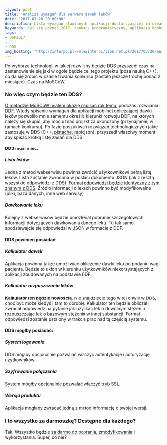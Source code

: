 ```yaml
---
layout: post
title: 'Analiza wymagań dla serwera dawek leków'
date: '2017-03-20 20:00:00'
description: Lista wymagań stawianych aplikacji dostarczającej informacji o dawkowaniu leków. MoSCoW dla DDS.
keywords: daj się poznać 2017, konkurs programistyczny, aplikacja konkursowa, drug dose framework, aplikacja mobilna, pas pediatryczny, dawkowanie leków, analiza wymagań,metoda moscow, must should could wont
tags:
- DSP2017
- C++
- DDS
img_hosting: "http://interpc.pl/~mlewinterpc/lion.net.pl/2017/03/20/analiza-wymagan-dla-serwera-dawek-lekow/"
---
```


Po wyborze technologii w jakiej rozwijany będzie DDS przyszedł czas na zastanowienie
się jaki w ogóle będzie cel tego projektu (poza nauką C++), co da się zrobić w
czasie trwania konkursu (zostało jeszcze trochę ponad 2 miesiące). Czas na MoSCoW.

### No więc czym będzie ten DDS?

[O metodzie MoSCoW miałem okazję napisać rok temu][1], podczas rozwijania [DDF][2].
Wtedy spisanie wymagań dla aplikacji mobilnej obliczającej dawki leków pozwoliło mnie samemu określić kierunki rozwoju DDF, na których należy się skupić, aby móc uznać projekt za ukończony (przynajmniej w ramach konkursu). Po fazie poszukiwań rozwiązań technologicznych jakie zastosuję w DDS (C++, [pistache][3], rapidjson), przyszedł właściwy moment aby spisać krótką listę zadań dla DDS:

#### DDS musi mieć:

##### Lista leków

Jedna z metod webserwisu powinna zwrócić użytkownikowi pełną listę leków. Lista zostanie zwrócona w postaci dokumentu JSON (jak z resztą wszystkie odpowiedzi z DDS). [Format odpowiedzi będzie identyczny z tym znanym z DDS][4]. Źródło informacji o lekach powinno być modyfikowalne (pliki, baza danych, inne web serwisy).

##### Dawkowanie leku

Kolejny z webserwisów będzie umożliwiał pobranie szczegółowych informacji dotyczących dawkowania danego leku. Tu tak samo spodziewajcie się odpowiedzi w JSON w formacie z DDF.

#### DDS powinien posiadać:

##### Kalkulator dawek

Aplikacja powinna także umożliwiać obliczenie dawki leku po podaniu wagi pacjenta. Będzie to ukłon w kierunku użytkowników niekorzystających z aplikacji zbudowanych na podstawie DDF.

##### Kalkulator rozpuszczania leków

**Kalkulator ten będzie nowością**. Nie znajdziecie tego w tej chwili w DDS, choć być może kiedyś i tam to dorobię. Kalkulator ten będzie obliczał i zwracał odpowiedź na pytanie jak uzyskać lek o dowolnym stężeniu rozpuszczając lek o bazowym stężeniu w innej substancji. Format odpowiedzi zostanie ustalony w trakcie prac nad tą częścią systemu.

#### DDS mógłby posiadać:

##### System logowania

DDS mógłby opcjonalnie pozwalać włączyć autentykację i autoryzację użytkowników.

##### Szyfrowanie połączenia

System mógłby opcjonalnie pozwalać włączyć tryb SSL.

##### Wersja produktu

Aplikacja mogłaby zwracać jedną z metod informację o swojej wersji.

### I to wszystko za darmoszkę? Dostępne dla każdego?

Tak. Wszystko będzie [za darmo do pobrania, zmodyfikowania][5] i wykorzystania. Super, co nie?



[1]: /2016/04/29/podroz-na-wschod-roadmap-z-moscow.html
[2]: /2016/03/01/dam-sie-poznac.html
[3]: /2017/03/14/pistacja.html
[4]: /2016/03/12/format-opisu-lekow-w-ddf.html
[5]: https://github.com/maciejlew/drug-dose-server